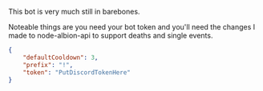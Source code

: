 This bot is very much still in barebones.

Noteable things are you need your bot token and you'll need the changes I made to node-albion-api to support deaths and single events.

```json
{
    "defaultCooldown": 3,
	"prefix": "!",
	"token": "PutDiscordTokenHere"
}
```